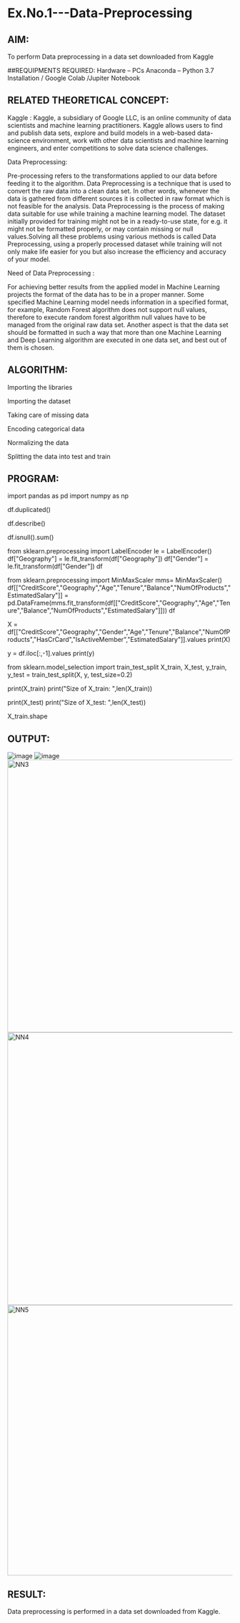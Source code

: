 # Ex.No.1---Data-Preprocessing
## AIM:

To perform Data preprocessing in a data set downloaded from Kaggle

##REQUIPMENTS REQUIRED:
Hardware – PCs
Anaconda – Python 3.7 Installation / Google Colab /Jupiter Notebook

## RELATED THEORETICAL CONCEPT:

Kaggle :
Kaggle, a subsidiary of Google LLC, is an online community of data scientists and machine learning practitioners. Kaggle allows users to find and publish data sets, explore and build models in a web-based data-science environment, work with other data scientists and machine learning engineers, and enter competitions to solve data science challenges.

Data Preprocessing:

Pre-processing refers to the transformations applied to our data before feeding it to the algorithm. Data Preprocessing is a technique that is used to convert the raw data into a clean data set. In other words, whenever the data is gathered from different sources it is collected in raw format which is not feasible for the analysis.
Data Preprocessing is the process of making data suitable for use while training a machine learning model. The dataset initially provided for training might not be in a ready-to-use state, for e.g. it might not be formatted properly, or may contain missing or null values.Solving all these problems using various methods is called Data Preprocessing, using a properly processed dataset while training will not only make life easier for you but also increase the efficiency and accuracy of your model.

Need of Data Preprocessing :

For achieving better results from the applied model in Machine Learning projects the format of the data has to be in a proper manner. Some specified Machine Learning model needs information in a specified format, for example, Random Forest algorithm does not support null values, therefore to execute random forest algorithm null values have to be managed from the original raw data set.
Another aspect is that the data set should be formatted in such a way that more than one Machine Learning and Deep Learning algorithm are executed in one data set, and best out of them is chosen.


## ALGORITHM:
Importing the libraries

Importing the dataset

Taking care of missing data

Encoding categorical data

Normalizing the data

Splitting the data into test and train

## PROGRAM:
import pandas as pd import numpy as np

df.duplicated()

df.describe()

df.isnull().sum()

from sklearn.preprocessing import LabelEncoder le = LabelEncoder() df["Geography"] = le.fit_transform(df["Geography"]) df["Gender"] = le.fit_transform(df["Gender"]) df

from sklearn.preprocessing import MinMaxScaler mms= MinMaxScaler() df[["CreditScore","Geography","Age","Tenure","Balance","NumOfProducts","EstimatedSalary"]] = pd.DataFrame(mms.fit_transform(df[["CreditScore","Geography","Age","Tenure","Balance","NumOfProducts","EstimatedSalary"]])) df

X = df[["CreditScore","Geography","Gender","Age","Tenure","Balance","NumOfProducts","HasCrCard","IsActiveMember","EstimatedSalary"]].values print(X)

y = df.iloc[:,-1].values print(y)

from sklearn.model_selection import train_test_split X_train, X_test, y_train, y_test = train_test_split(X, y, test_size=0.2)

print(X_train) print("Size of X_train: ",len(X_train))

print(X_test) print("Size of X_test: ",len(X_test))

X_train.shape

## OUTPUT:
![image](https://user-images.githubusercontent.com/94828604/229687956-4423c7b2-09b6-4710-ad77-056e0c04e64f.png)
![image](https://user-images.githubusercontent.com/94828604/229688021-690757fe-2611-4fe9-b914-c231e3a74411.png)
<img width="611" alt="NN3" src="https://user-images.githubusercontent.com/94828604/229688344-ff295aff-b0d5-4453-bb4c-b72cf7c415a6.png">
<img width="611" alt="NN4" src="https://user-images.githubusercontent.com/94828604/229688387-9668c3eb-a383-49dc-ac61-ccbef429044d.png">
<img width="606" alt="NN5" src="https://user-images.githubusercontent.com/94828604/229688427-631bf26f-8039-42c5-96aa-1e149d7d4cdd.png">


## RESULT:
Data preprocessing is performed in a data set downloaded from Kaggle.
